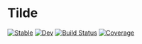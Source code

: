 # Tilde

[![Stable](https://img.shields.io/badge/docs-stable-blue.svg)](https://cscherrer.github.io/Tilde.jl/stable)
[![Dev](https://img.shields.io/badge/docs-dev-blue.svg)](https://cscherrer.github.io/Tilde.jl/dev)
[![Build Status](https://github.com/cscherrer/Tilde.jl/actions/workflows/CI.yml/badge.svg?branch=main)](https://github.com/cscherrer/Tilde.jl/actions/workflows/CI.yml?query=branch%3Amain)
[![Coverage](https://codecov.io/gh/cscherrer/Tilde.jl/branch/main/graph/badge.svg)](https://codecov.io/gh/cscherrer/Tilde.jl)
